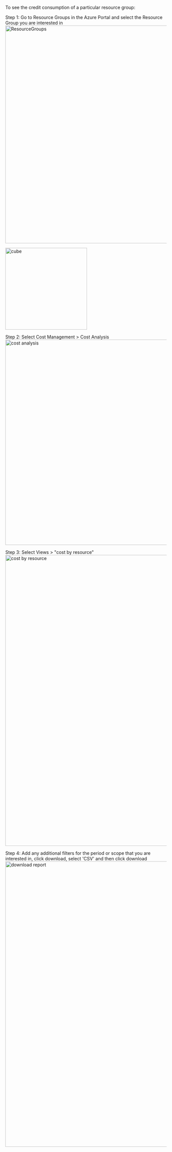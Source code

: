 To see the credit consumption of a particular resource group:

Step 1: Go to Resource Groups in the Azure Portal and select the Resource Group you are interested in
<img width="679" alt="ResourceGroups" src="https://user-images.githubusercontent.com/43000293/98080238-387e6780-1ec9-11eb-85d7-d76ec0898e11.PNG">

<img width="255" alt="cube" src="https://user-images.githubusercontent.com/43000293/98080250-3f0cdf00-1ec9-11eb-991b-3c2afc0c1cd9.PNG">

Step 2: Select Cost Management > Cost Analysis
<img width="640" alt="cost analysis" src="https://user-images.githubusercontent.com/43000293/98080256-40d6a280-1ec9-11eb-9274-2d2fe2f5e58a.PNG">

Step 3: Select Views > "cost by resource"
<img width="907" alt="cost by resource" src="https://user-images.githubusercontent.com/43000293/98080693-eee24c80-1ec9-11eb-8291-59de9f80fb88.PNG">


Step 4: Add any additional filters for the period or scope that you are interested in, click download, select 'CSV' and then click download
<img width="890" alt="download report" src="https://user-images.githubusercontent.com/43000293/98080264-42a06600-1ec9-11eb-820e-c274adab2000.PNG">

